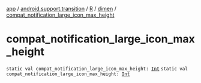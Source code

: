 [app](../../../index.md) / [android.support.transition](../../index.md) / [R](../index.md) / [dimen](index.md) / [compat_notification_large_icon_max_height](./compat_notification_large_icon_max_height.md)

# compat_notification_large_icon_max_height

`static val compat_notification_large_icon_max_height: `[`Int`](https://kotlinlang.org/api/latest/jvm/stdlib/kotlin/-int/index.html)
`static val compat_notification_large_icon_max_height: `[`Int`](https://kotlinlang.org/api/latest/jvm/stdlib/kotlin/-int/index.html)
